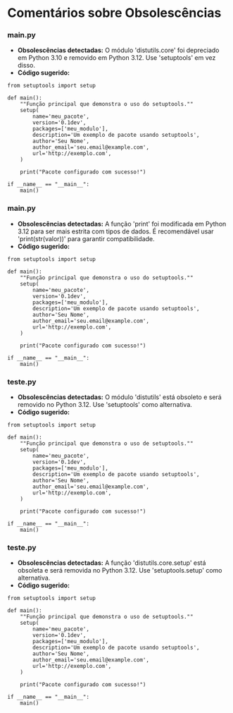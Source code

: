 # Comentários sobre Obsolescências

### main.py
- **Obsolescências detectadas:** O módulo 'distutils.core' foi depreciado em Python 3.10 e removido em Python 3.12. Use 'setuptools' em vez disso.
- **Código sugerido:**
```
from setuptools import setup

def main():
    ""Função principal que demonstra o uso do setuptools.""
    setup(
        name='meu_pacote',
        version='0.1dev',
        packages=['meu_modulo'],
        description='Um exemplo de pacote usando setuptools',
        author='Seu Nome',
        author_email='seu.email@example.com',
        url='http://exemplo.com',
    )

    print("Pacote configurado com sucesso!")

if __name__ == "__main__":
    main()
```


### main.py
- **Obsolescências detectadas:** A função 'print' foi modificada em Python 3.12 para ser mais estrita com tipos de dados. É recomendável usar 'print(str(valor))' para garantir compatibilidade.
- **Código sugerido:**
```
from setuptools import setup

def main():
    ""Função principal que demonstra o uso do setuptools.""
    setup(
        name='meu_pacote',
        version='0.1dev',
        packages=['meu_modulo'],
        description='Um exemplo de pacote usando setuptools',
        author='Seu Nome',
        author_email='seu.email@example.com',
        url='http://exemplo.com',
    )

    print("Pacote configurado com sucesso!")

if __name__ == "__main__":
    main()
```


### teste.py
- **Obsolescências detectadas:** O módulo 'distutils' está obsoleto e será removido no Python 3.12. Use 'setuptools' como alternativa.
- **Código sugerido:**
```
from setuptools import setup

def main():
    ""Função principal que demonstra o uso de setuptools.""
    setup(
        name='meu_pacote',
        version='0.1dev',
        packages=['meu_modulo'],
        description='Um exemplo de pacote usando setuptools',
        author='Seu Nome',
        author_email='seu.email@example.com',
        url='http://exemplo.com',
    )

    print("Pacote configurado com sucesso!")

if __name__ == "__main__":
    main()
```


### teste.py
- **Obsolescências detectadas:** A função 'distutils.core.setup' está obsoleta e será removida no Python 3.12. Use 'setuptools.setup' como alternativa.
- **Código sugerido:**
```
from setuptools import setup

def main():
    ""Função principal que demonstra o uso de setuptools.""
    setup(
        name='meu_pacote',
        version='0.1dev',
        packages=['meu_modulo'],
        description='Um exemplo de pacote usando setuptools',
        author='Seu Nome',
        author_email='seu.email@example.com',
        url='http://exemplo.com',
    )

    print("Pacote configurado com sucesso!")

if __name__ == "__main__":
    main()
```

